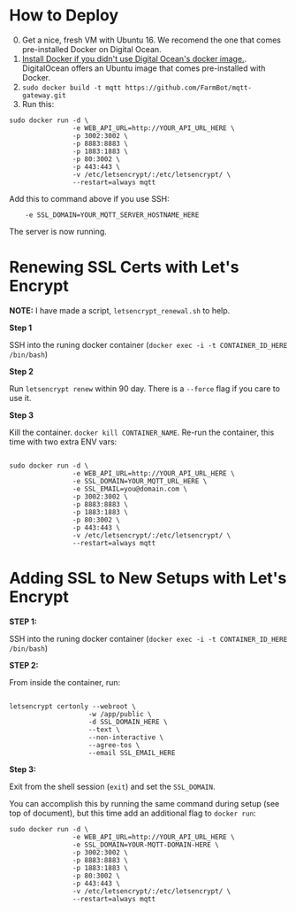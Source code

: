 # How to Deploy

 0. Get a nice, fresh VM with Ubuntu 16. We recomend the one that comes pre-installed Docker on Digital Ocean.
 0. [Install Docker if you didn't use Digital Ocean's docker image.](https://docs.docker.com/engine/installation/linux/ubuntulinux/). DigitalOcean offers an Ubuntu image that comes pre-installed with Docker.
 0. `sudo docker build -t mqtt https://github.com/FarmBot/mqtt-gateway.git`
 0. Run this:

```shell
sudo docker run -d \
                -e WEB_API_URL=http://YOUR_API_URL_HERE \
                -p 3002:3002 \
                -p 8883:8883 \
                -p 1883:1883 \
                -p 80:3002 \
                -p 443:443 \
                -v /etc/letsencrypt/:/etc/letsencrypt/ \
                --restart=always mqtt
```

Add this to command above if you use SSH:

```
    -e SSL_DOMAIN=YOUR_MQTT_SERVER_HOSTNAME_HERE
```

The server is now running.

# Renewing SSL Certs with Let's Encrypt

**NOTE:** I have made a script, `letsencrypt_renewal.sh` to help.

**Step 1**

SSH into the runing docker container (`docker exec -i -t CONTAINER_ID_HERE /bin/bash`)

**Step 2**

Run `letsencrypt renew` within 90 day. There is a `--force` flag if you care to use it.

**Step 3**

Kill the container. `docker kill CONTAINER_NAME`.
Re-run the container, this time with two extra ENV vars:

```shell

sudo docker run -d \
                -e WEB_API_URL=http://YOUR_API_URL_HERE \
                -e SSL_DOMAIN=YOUR_MQTT_URL_HERE \
                -e SSL_EMAIL=you@domain.com \
                -p 3002:3002 \
                -p 8883:8883 \
                -p 1883:1883 \
                -p 80:3002 \
                -p 443:443 \
                -v /etc/letsencrypt/:/etc/letsencrypt/ \
                --restart=always mqtt
```

# Adding SSL to New Setups with Let's Encrypt

**STEP 1:**

SSH into the runing docker container  (`docker exec -i -t CONTAINER_ID_HERE /bin/bash`)

**STEP 2:**

From inside the container, run:

```shell

letsencrypt certonly --webroot \
                    -w /app/public \
                    -d SSL_DOMAIN_HERE \
                    --text \
                    --non-interactive \
                    --agree-tos \
                    --email SSL_EMAIL_HERE

```

**Step 3:**

Exit from the shell session (`exit`) and set the `SSL_DOMAIN`.

You can accomplish this by running the same command during setup (see top of document), but this time add an additional flag to `docker run`:
```
sudo docker run -d \
                -e WEB_API_URL=http://YOUR_API_URL_HERE \
                -e SSL_DOMAIN=YOUR-MQTT-DOMAIN-HERE \
                -p 3002:3002 \
                -p 8883:8883 \
                -p 1883:1883 \
                -p 80:3002 \
                -p 443:443 \
                -v /etc/letsencrypt/:/etc/letsencrypt/ \
                --restart=always mqtt
```
